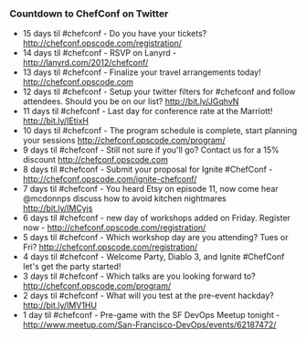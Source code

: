 ### Countdown to ChefConf on Twitter

* 15 days til #chefconf - Do you have your tickets? http://chefconf.opscode.com/registration/
* 14 days til #chefconf - RSVP on Lanyrd -  http://lanyrd.com/2012/chefconf/
* 13 days til #chefconf - Finalize your travel arrangements today!  http://chefconf.opscode.com
* 12 days til #chefconf - Setup your twitter filters for #chefconf and follow attendees. Should you be on our list? http://bit.ly/JGqhvN
* 11 days til #chefconf - Last day for conference rate at the Marriott!  http://bit.ly/IEtixH   
* 10 days til #chefconf - The program schedule is complete, start planning your sessions http://chefconf.opscode.com/program/ 
* 9 days til #chefconf - Still not sure if you'll go?  Contact us for a 15% discount http://chefconf.opscode.com
* 8 days til #chefconf - Submit your proposal for Ignite #ChefConf - http://chefconf.opscode.com/ignite-chefconf/
* 7 days til #chefconf - You heard Etsy on episode 11, now come hear @mcdonnps discuss how to avoid kitchen nightmares http://bit.ly/IMCyjs
* 6 days til #chefconf - new day of workshops added on Friday.  Register now - http://chefconf.opscode.com/registration/
* 5 days til #chefconf - Which workshop day are you attending?  Tues or Fri?  http://chefconf.opscode.com/registration/
* 4 days til #chefconf - Welcome Party, Diablo 3, and Ignite #ChefConf let's get the party started!
* 3 days til #chefconf - Which talks are you looking forward to? http://chefconf.opscode.com/program/
* 2 days til #chefconf - What will you test at the pre-event hackday? http://bit.ly/IMV1HU
* 1 day til #chefconf - Pre-game with the SF DevOps Meetup tonight - http://www.meetup.com/San-Francisco-DevOps/events/62187472/

